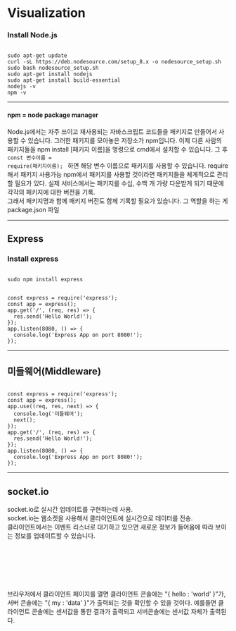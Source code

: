 # Visualization

### Install Node.js

<pre><code>
sudo apt-get update
curl -sL https://deb.nodesource.com/setup_8.x -o nodesource_setup.sh
sudo bash nodesource_setup.sh
sudo apt-get install nodejs
sudo apt-get install build-essential
nodejs -v
npm -v
</code></pre>
<hr/>

#### npm =  node package manager

 Node.js에서는 자주 쓰이고 재사용되는 자바스크립트 코드들을 패키지로 만들어서 사용할 수 있습니다. 그러한 패키지를 모아놓은 저장소가 npm입니다.
 이제 다른 사람의 패키지들을 npm install [패키지 이름]을 명령으로 cmd에서 설치할 수 있습니다. 그 후
<code>
 const 변수이름 = require(패키지이름);
 </code>
 하면 해당 변수 이름으로 패키지를 사용할 수 있습니다. require 해서 패키지 사용가능
npm에서 패키지를 사용할 것이라면 패키지들을 체계적으로 관리할 필요가 있다.
실제 서비스에서는 패키지를 수십, 수백 개 가량 다운받게 되기 때문에 각각의 패키지에 대한 버전을 기록. </br> 그래서 패키지명과 함께 패키지 버전도 함께 기록할 필요가 있습니다. 그 역할을 하는 게 package.json 파일
 <hr/>

## Express
### Install express

<pre><code>
sudo npm install express
</code></pre>


<pre><code>
const express = require('express');
const app = express();
app.get('/', (req, res) => {
  res.send('Hello World!');
});
app.listen(8080, () => {
  console.log('Express App on port 8080!');
});
</code></pre>

<hr/>

## 미들웨어(Middleware)

<pre><code>
const express = require('express');
const app = express();
app.use((req, res, next) => {
  console.log('미들웨어');
  next();
});
app.get('/', (req, res) => {
  res.send('Hello World!');
});
app.listen(8080, () => {
  console.log('Express App on port 8080!');
});
</code></pre>
<hr/>


## socket.io
socket.io로 실시간 업데이트를 구현하는데 사용. </br>socket.io는 웹소켓을 사용해서 클라이언트에 실시간으로 데이터를 전송.</br> 클라이언트에서는 이벤트 리스너로 대기하고 있으면 새로운 정보가 들어옴에 따라 보이는 정보를 업데이트할 수 있습니다.
<pre><code>
<script src="/socket.io/socket.io.js"></script>  
<script>  
// localhost로 연결한다.
var socket =  
  io.connect('http://localhost');

// 서버에서 news 이벤트가 일어날 때 데이터를 받는다.
socket.on('news',  
  function (data) {
    console.log(data);
  //서버에 my other event 이벤트를 보낸다.
    socket.emit('my other event',
      { my: 'data' });
});
</script>  
</code></pre>
브라우저에서 클라이언트 페이지를 열면 클라이언트 콘솔에는 "{ hello : 'world' }"가, 서버 콘솔에는 "{ my : 'data' }"가 출력되는 것을 확인할 수 있을 것이다.
예를들면 클라이언트 콘솔에는 센서값을 통한 결과가 출력되고 서버콘솔에는 센서값 자체가 출력된다.

</hr>
